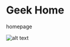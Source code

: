 # Geek Home

homepage

![alt text](https://github.com/nerdefierodiesserlo/GeekHome/blob/master/screenshot/screenshot1.png)
